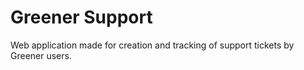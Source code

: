 # Greener Support

Web application made for creation and tracking of support tickets by Greener users.
